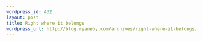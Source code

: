 ```yaml
--- 
wordpress_id: 432
layout: post
title: Right where it belongs
wordpress_url: http://blog.ryaneby.com/archives/right-where-it-belongs/
---
```

<object width="425" height="350"><param name="movie" value="http://www.youtube.com/v/zkw0C7vt5B8"></param><param name="wmode" value="transparent"></param><embed src="http://www.youtube.com/v/zkw0C7vt5B8" type="application/x-shockwave-flash" wmode="transparent" width="425" height="350"></embed></object>
